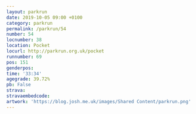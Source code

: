 ```yaml
---
layout: parkrun
date: 2019-10-05 09:00 +0100
category: parkrun
permalink: /parkrun/54
number: 54
locnumber: 38
location: Pocket
locurl: http://parkrun.org.uk/pocket
runnumber: 69
pos: 151
genderpos: 
time: '33:34'
agegrade: 39.72%
pb: False
strava: 
stravaembedcode:
artwork: 'https://blog.josh.me.uk/images/Shared Content/parkrun.png'
---
```

